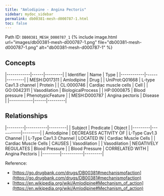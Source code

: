 ```yaml
---
title: "Amlodipine - Angina Pectoris"
sidebar: mydoc_sidebar
permalink: db00381-mesh-d000787-1.html
toc: false 
---
```



Path ID: `DB00381_MESH_D000787_1`
{% include image.html url="images/db00381-mesh-d000787-1.png" file="db00381-mesh-d000787-1.png" alt="db00381-mesh-d000787-1" %}

## Concepts

|------------|------|---------|
| Identifier | Name | Type    |
|------------|------|---------|
| MESH:D017311 | Amlodipine | Drug |
| UniProt:Q01668 | L-type Cav1.3 channel | Protein |
| CL:0000746 | Cardiac muscle cells | Cell |
| GO:0042311 | Vasodilation | BiologicalProcess |
| HP:0000875 | Blood pressure | PhenotypicFeature |
| MESH:D000787 | Angina pectoris | Disease |
|------------|------|---------|

## Relationships

|---------|-----------|---------|
| Subject | Predicate | Object  |
|---------|-----------|---------|
| Amlodipine | DECREASES ACTIVITY OF | L-Type Cav1.3 Channel |
| L-Type Cav1.3 Channel | LOCATED IN | Cardiac Muscle Cells |
| Cardiac Muscle Cells | CAUSES | Vasodilation |
| Vasodilation | NEGATIVELY REGULATES | Blood Pressure |
| Blood Pressure | CORRELATED WITH | Angina Pectoris |
|---------|-----------|---------|

Reference: 
  - [https://go.drugbank.com/drugs/DB00381#mechanismofaction](https://go.drugbank.com/drugs/DB00381#mechanismofaction)
  - [https://en.wikipedia.org/wiki/Amlodipine#Mechanism_of_action](https://en.wikipedia.org/wiki/Amlodipine#Mechanism_of_action)
